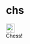 # chs
[<img alt="github" height="24" src="https://img.shields.io/badge/Github-Augigogigi/chs-0a9396?style=for-the-badge&logo=github">](https://github.com/Augigogigi/chs)
<br/>
Chess!